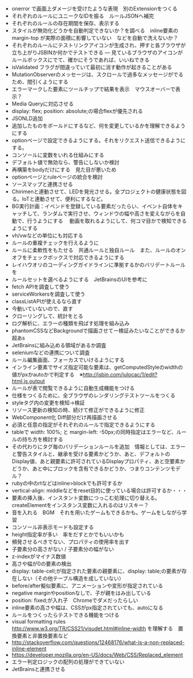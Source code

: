 - onerror で画面上ダメージを受けたような表現　別のExtensionをつくる
- それぞれのルールにユニークなIDを振る　ルールJSONへ補完
- それぞれのルールの存在期間を保存、表示する
- スタイルが無効化どうかを自動判定できないか？を調べる　inline要素のmargin-top が実際の面積に影響していない　などを自動で洗えないか？
- それぞれのルールにテストリンクアイコンが生成され、押すと各ブラウザが立ち上がりJSBINか何かでテストできる
― 見ているブラウザのアイコンがルールボックスにでて、確かにそうであれば、いいねできる
- isValidated フラグが間違っていて最初に消す動作が起きることがある
- MutationObserverのメッセージは、スクロールで過多なメッセージがでるため、間引くようにする
- エラーマークした要素にツールチップで結果を表示　マウスオーバーで表示？
- Media Queryに対応させる
- display: flex; position: absolute;の場合flexが優先される
- JSONLD追加
- 追加したものをボールドにするなど、何を変更しているかを理解できるようにする
- optionページで設定できるようにする。それをリクエスト送信できるようにする。
- コンソールに変数をいれる仕組みにする
- デフォルト値で無効なら、警告にしないか検討
- 再構築をbodyだけにする　見た目が悪いため　
- optionページとruleページの統合を検討
- ソースマップと連携させる
- Chirimenと連動させて、LEDを発光させる。全プロジェクトの健康状態を図る。IoTと連動させて、便利にするなど。
- BG実行計画：イベンドを登録している要素だったらい、イベント自体をキャッチして、ランダムで実行させ、ウィンドウの幅や高さを変えながらを自動で、行うようにする
　動画を取れるようにして、何コマ目かで検知できるようにする
- vh/vwなどの単位にも対応する
- ルールの重複チェックを行えるように
- ルールに柔軟性をもたせる　共通ルールと独自ルール　また、ルールのオンオフをチェックボックスで対応できるようにする
- レイハウオリのコーディングガイドラインに準拠するかのバリデートルールを
- ルールセットを選べるようにする　JetBrainsのUIを参考に
- fetch APIを調査して使う
- serviceWorkersを調査して使う
- classListAPIが使えるなら直す
- 今動いていないので、直す
- クローリングして、統計をとる
- ログ解析に、エラーの種類を飛ばす処理を組み込み
- phantomCSSなどBackgroundで描画させてー検証みたいなことができるか超あs
- JetBrainsに組み込める領域があるか調査
- seleniumなどの連携について調査
- ルール編集画面、フォーカスでいけるようにする
- インライン要素でサイズ指定可能な要素は、getComputedStyleのwidthの値がpxかautoかで判定する　※http://jsbin.com/julocac/1/edit?html,js,output
- ルールが表で閲覧できるように自動生成機能をつける
- 仕様をつくるために、全ブラウザのレンダリングテストツールをつくる
- styleタグ内の変更を検知→検証
- リソース更新の検知の時、続けて修正ができるように修正
- WebComponent化 Diff部分だけ再描画させる
- 必須と任意の指定がそれぞれのルールで指定できるようにする
- tableで width: 100%; と margin-left: -50px;の同時指定はエラーなど、ルールの持ち方を検討する
- その代わりにタグ毎のバリデーションルールを追加　情報としては、エラーと警告スタイルと、継承を受ける要素かどうか、あと、デフォルトのDisplay値、あと親要素に許可されているDisplayプロパティ、あと空要素かどうか、あと中にブロックを含有できるかどうか、つまりコンテンツモデル？
- rubyの中のrtなどはinline>blockでも許可するか
- vertical-align: middleなどをreset目的に使っている場合は許可するか・・・
- 要素の挿入後、インスタント変数につっこむ処理に切り替える。createElementをインスタンス変数に入れるのはリスキー？
- 音を入れる　BGM　それを用いたゲームもできるかも。ゲームをしながら学習
- コンソール非表示モードも設定する
- height指定率が多い　率をだすとかでもいいかも
- 頻発させるべきでない、プロパティの使用率を出す
- 子要素分の高さがない / 子要素分の幅がない
- z-indexがマイナス数値
- 高さや幅が0の要素の検出
- display: table-cell;が指定された要素の親要素に、display: table;の要素が存在しない（その他テーブル構造を成していない）
- before/after擬似要素に、アニメーションや変形が指定されている
- negative marginやpositionなしで、子が親をはみ出している
- position: fixed;が入れ子　Chromeでダメだったらしい
- inline要素の高さや幅は、CSSがpx指定されていても、autoになる
- ルールをつくったらテストできる機能をつける
- visual formatting rules http://www.w3.org/TR/CSS21/visudet.html#inline-width を理解する　置換要素と非置換要素など
- http://stackoverflow.com/questions/12468176/what-is-a-non-replaced-inline-element
- https://developer.mozilla.org/en-US/docs/Web/CSS/Replaced_element
- エラー判定ロジックの配列の処理ができていない
- JetBrainsと連携させる
